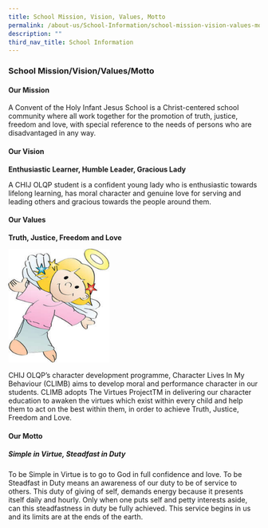 ```yaml
---
title: School Mission, Vision, Values, Motto
permalink: /about-us/School-Information/school-mission-vision-values-motto
description: ""
third_nav_title: School Information
---
```

### School Mission/Vision/Values/Motto

#### Our Mission

A Convent of the Holy Infant Jesus School is a Christ-centered school community where all work together for the promotion of truth, justice, freedom and love, with special reference to the needs of persons who are disadvantaged in any way.

#### Our Vision

**Enthusiastic Learner, Humble Leader, Gracious Lady**

A CHIJ OLQP student is a confident young lady who is enthusiastic towards lifelong learning, has moral character and genuine love for serving and leading others and gracious towards the people around them.  

  

#### Our Values

**Truth, Justice, Freedom and Love**

<img src="/images/mission.png" 
     style="width:40%">
		 
CHIJ OLQP’s character development programme, Character Lives In My Behaviour (CLIMB) aims to develop moral and performance character in our students. CLIMB adopts The Virtues ProjectTM in delivering our character education to awaken the virtues which exist within every child and help them to act on the best within them, in order to achieve Truth, Justice, Freedom and Love.  

#### Our Motto

##### Simple in Virtue, Steadfast in Duty

To be Simple in Virtue is to go to God in full confidence and love. To be Steadfast in Duty means an awareness of our duty to be of service to others. This duty of giving of self, demands energy because it presents itself daily and hourly. Only when one puts self and petty interests aside, can this steadfastness in duty be fully achieved. This service begins in us and its limits are at the ends of the earth.